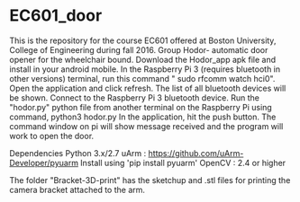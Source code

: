# EC601_door
This is the repository for the course EC601 offered at Boston University, College of Engineering during fall 2016. Group Hodor- automatic door opener for the wheelchair bound.
Download the Hodor_app apk file and install in your android mobile.
In the Raspberry Pi 3 (requires bluetooth in other versions) terminal, run this command " sudo rfcomm watch hci0".
Open the application and click refresh. The list of all bluetooth devices will be shown. Connect to the Raspberry Pi 3 bluetooth device.
Run the "hodor.py" python  file from another terminal on the Raspberry Pi using command, 
    python3 hodor.py
In the application, hit the push button. The command window on pi will show message received and the program will work to open the door.

Dependencies
Python 3.x/2.7
uArm : https://github.com/uArm-Developer/pyuarm Install using 'pip install pyuarm'
OpenCV : 2.4 or higher

The folder "Bracket-3D-print" has the sketchup and .stl files for printing the camera bracket attached to the arm.
